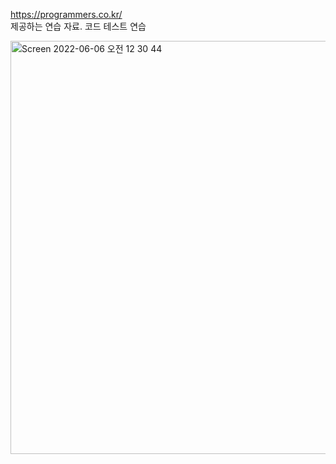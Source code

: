 https://programmers.co.kr/  
제공하는 연습 자료. 코드 테스트 연습  

<img width="661" alt="Screen 2022-06-06 오전 12 30 44" src="https://user-images.githubusercontent.com/97571812/172058139-e683e0fa-8918-490f-b1e1-8807c072b669.png">
